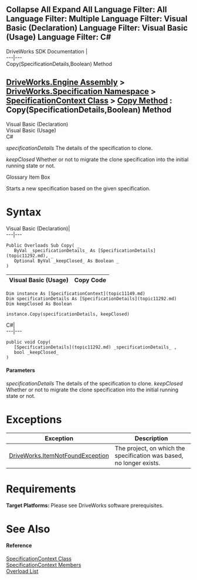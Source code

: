 Collapse All Expand All Language Filter: All  Language Filter: Multiple  Language Filter: Visual Basic (Declaration) Language Filter: Visual Basic (Usage) Language Filter: C#  
---  
DriveWorks SDK Documentation  |   
---|---  
Copy(SpecificationDetails,Boolean) Method   
  
[DriveWorks.Engine Assembly](topic2156.md) > [DriveWorks.Specification Namespace](topic10764.md) > [SpecificationContext Class](topic11149.md) > [Copy Method](topic11161.md) : Copy(SpecificationDetails,Boolean) Method  
---  
  
Visual Basic (Declaration)    
Visual Basic (Usage)    
C# 

_specificationDetails_
    The details of the specification to clone.

_keepClosed_
    Whether or not to migrate the clone specification into the initial running state or not.

Glossary Item Box

Starts a new specification based on the given specification. 

# Syntax

Visual Basic (Declaration)|   
---|---  
      
    
    Public Overloads Sub Copy( _
       ByVal _specificationDetails_ As [SpecificationDetails](topic11292.md), _
       Optional ByVal _keepClosed_ As Boolean _
    )   
  
Visual Basic (Usage)| Copy Code  
---|---  
      
    
    Dim instance As [SpecificationContext](topic11149.md)
    Dim specificationDetails As [SpecificationDetails](topic11292.md)
    Dim keepClosed As Boolean
     
    instance.Copy(specificationDetails, keepClosed)  
  
C#|   
---|---  
      
    
    public void Copy( 
       [SpecificationDetails](topic11292.md) _specificationDetails_ ,
       bool _keepClosed_
    )  
  
#### Parameters

 _specificationDetails_
    The details of the specification to clone.
_keepClosed_
    Whether or not to migrate the clone specification into the initial running state or not.

# Exceptions

Exception| Description  
---|---  
[DriveWorks.ItemNotFoundException](topic3571.md)| The project, on which the specification was based, no longer exists.  
  
# Requirements

**Target Platforms:** Please see DriveWorks software prerequisites.

# See Also

#### Reference

[SpecificationContext Class](topic11149.md)   
[SpecificationContext Members](topic11150.md)   
[Overload List](topic11161.md)


